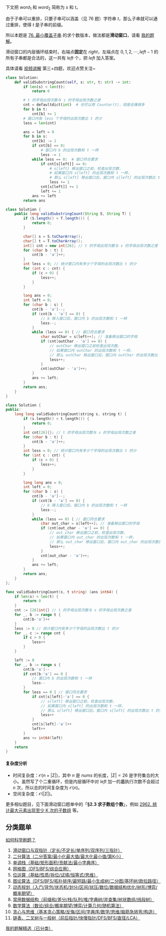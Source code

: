 下文把 $\textit{word}_1$ 和 $\textit{word}_2$ 简称为 $s$ 和 $t$。

由于子串可以重排，只要子串可以涵盖（见 76 题）字符串 $t$，那么子串就可以通过重排，使得 $t$ 是子串的前缀。

所以本题是 [76. 最小覆盖子串](https://leetcode.cn/problems/minimum-window-substring/) 的求个数版本，做法都是**滑动窗口**，请看 [我的题解](https://leetcode.cn/problems/minimum-window-substring/solutions/2713911/liang-chong-fang-fa-cong-o52mn-dao-omnfu-3ezz/)。

滑动窗口的内层循环结束时，右端点**固定**在 $\textit{right}$，左端点在 $0,1,2,\cdots,\textit{left}-1$ 的所有子串都是合法的，这一共有 $\textit{left}$ 个，把 $\textit{left}$ 加入答案。

具体请看 [视频讲解](https://www.bilibili.com/video/BV1WRtDejEjD/) 第三+四题，欢迎点赞关注~

```py [sol-Python3]
class Solution:
    def validSubstringCount(self, s: str, t: str) -> int:
        if len(s) < len(t):
            return 0

        # t 的字母出现次数与 s 的字母出现次数之差
        cnt = defaultdict(int)  # 也可以用 Counter(t)，但是会慢很多
        for b in t:
            cnt[b] += 1
        # 窗口内有 less 个字母的出现次数比 t 的少
        less = len(cnt)

        ans = left = 0
        for b in s:
            cnt[b] -= 1
            if cnt[b] == 0:
                # 窗口内 b 的出现次数和 t 一样
                less -= 1
            while less == 0:  # 窗口符合要求
                if cnt[s[left]] == 0:
                    # s[left] 移出窗口之前，检查出现次数，
                    # 如果窗口内 s[left] 的出现次数和 t 一样，
                    # 那么 s[left] 移出窗口后，窗口内 s[left] 的出现次数比 t 的少
                    less += 1
                cnt[s[left]] += 1
                left += 1
            ans += left
        return ans
```

```java [sol-Java]
class Solution {
    public long validSubstringCount(String S, String T) {
        if (S.length() < T.length()) {
            return 0;
        }

        char[] s = S.toCharArray();
        char[] t = T.toCharArray();
        int[] cnt = new int[26]; // t 的字母出现次数与 s 的字母出现次数之差
        for (char b : t) {
            cnt[b - 'a']++;
        }
        int less = 0; // 统计窗口内有多少个字母的出现次数比 t 的少
        for (int c : cnt) {
            if (c > 0) {
                less++;
            }
        }

        long ans = 0;
        int left = 0;
        for (char b : s) {
            cnt[b - 'a']--;
            if (cnt[b - 'a'] == 0) {
                // b 移入窗口后，窗口内 b 的出现次数和 t 一样
                less--;
            }
            while (less == 0) { // 窗口符合要求
                char outChar = s[left++]; // 准备移出窗口的字母
                if (cnt[outChar - 'a'] == 0) {
                    // outChar 移出窗口之前检查出现次数，
                    // 如果窗口内 outChar 的出现次数和 t 一样，
                    // 那么 outChar 移出窗口后，窗口内 outChar 的出现次数比 t 的少
                    less++;
                }
                cnt[outChar - 'a']++;
            }
            ans += left;
        }
        return ans;
    }
}
```

```cpp [sol-C++]
class Solution {
public:
    long long validSubstringCount(string s, string t) {
        if (s.length() < t.length()) {
            return 0;
        }
        int cnt[26]{}; // t 的字母出现次数与 s 的字母出现次数之差
        for (char b : t) {
            cnt[b - 'a']++;
        }
        int less = 0; // 统计窗口内有多少个字母的出现次数比 t 的少
        for (int c : cnt) {
            if (c > 0) {
                less++;
            }
        }

        long long ans = 0;
        int left = 0;
        for (char b : s) {
            cnt[b - 'a']--;
            if (cnt[b - 'a'] == 0) {
                // b 移入窗口后，窗口内 b 的出现次数和 t 一样
                less--;
            }
            while (less == 0) { // 窗口符合要求
                char out_char = s[left++]; // 准备移出窗口的字母
                if (cnt[out_char - 'a'] == 0) {
                    // out_char 移出窗口之前，检查出现次数，
                    // 如果窗口内 out_char 的出现次数和 t 一样，
                    // 那么 out_char 移出窗口后，窗口内 out_char 的出现次数比 t 的少
                    less++;
                }
                cnt[out_char - 'a']++;
            }
            ans += left;
        }
        return ans;
    }
};
```

```go [sol-Go]
func validSubstringCount(s, t string) (ans int64) {
	if len(s) < len(t) {
		return 0
	}
	cnt := [26]int{} // t 的字母出现次数与 s 的字母出现次数之差
	for _, b := range t {
		cnt[b-'a']++
	}
	less := 0 // 统计窗口内有多少个字母的出现次数比 t 的少
	for _, c := range cnt {
		if c > 0 {
			less++
		}
	}

	left := 0
	for _, b := range s {
		cnt[b-'a']--
		if cnt[b-'a'] == 0 {
			// 窗口内 b 的出现次数和 t 一样
			less--
		}
		for less == 0 { // 窗口符合要求
			if cnt[s[left]-'a'] == 0 {
                // s[left] 移出窗口之前，检查出现次数，
                // 如果窗口内 s[left] 的出现次数和 t 一样，
                // 那么 s[left] 移出窗口后，窗口内 s[left] 的出现次数比 t 的少
				less++
			}
			cnt[s[left]-'a']++
			left++
		}
		ans += int64(left)
	}
	return
}
```

#### 复杂度分析

- 时间复杂度：$\mathcal{O}(n+|\Sigma|)$，其中 $n$ 是 $\textit{nums}$ 的长度，$|\Sigma|=26$ 是字符集合的大小。虽然写了个二重循环，但是内层循环中对 $\textit{left}$ 加一的**总**执行次数不会超过 $n$ 次，所以总的时间复杂度为 $\mathcal{O}(n)$。
- 空间复杂度：$\mathcal{O}(|\Sigma|)$。

更多相似题目，见下面滑动窗口题单中的「**§2.3 求子数组个数**」，例如 [2962. 统计最大元素出现至少 K 次的子数组](https://leetcode.cn/problems/count-subarrays-where-max-element-appears-at-least-k-times/) 等。

## 分类题单

[如何科学刷题？](https://leetcode.cn/circle/discuss/RvFUtj/)

1. [滑动窗口与双指针（定长/不定长/单序列/双序列/三指针）](https://leetcode.cn/circle/discuss/0viNMK/)
2. [二分算法（二分答案/最小化最大值/最大化最小值/第K小）](https://leetcode.cn/circle/discuss/SqopEo/)
3. [单调栈（基础/矩形面积/贡献法/最小字典序）](https://leetcode.cn/circle/discuss/9oZFK9/)
4. [网格图（DFS/BFS/综合应用）](https://leetcode.cn/circle/discuss/YiXPXW/)
5. [位运算（基础/性质/拆位/试填/恒等式/思维）](https://leetcode.cn/circle/discuss/dHn9Vk/)
6. [图论算法（DFS/BFS/拓扑排序/最短路/最小生成树/二分图/基环树/欧拉路径）](https://leetcode.cn/circle/discuss/01LUak/)
7. [动态规划（入门/背包/状态机/划分/区间/状压/数位/数据结构优化/树形/博弈/概率期望）](https://leetcode.cn/circle/discuss/tXLS3i/)
8. [常用数据结构（前缀和/差分/栈/队列/堆/字典树/并查集/树状数组/线段树）](https://leetcode.cn/circle/discuss/mOr1u6/)
9. [数学算法（数论/组合/概率期望/博弈/计算几何/随机算法）](https://leetcode.cn/circle/discuss/IYT3ss/)
10. [贪心与思维（基本贪心策略/反悔/区间/字典序/数学/思维/脑筋急转弯/构造）](https://leetcode.cn/circle/discuss/g6KTKL/)
11. [链表、二叉树与一般树（前后指针/快慢指针/DFS/BFS/直径/LCA）](https://leetcode.cn/circle/discuss/K0n2gO/)

[我的题解精选（已分类）](https://github.com/EndlessCheng/codeforces-go/blob/master/leetcode/SOLUTIONS.md)

